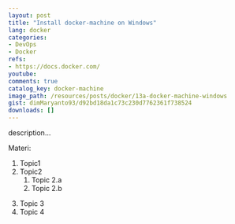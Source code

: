 ```yaml
---
layout: post
title: "Install docker-machine on Windows"
lang: docker
categories:
- DevOps
- Docker
refs: 
- https://docs.docker.com/
youtube: 
comments: true
catalog_key: docker-machine
image_path: /resources/posts/docker/13a-docker-machine-windows
gist: dimMaryanto93/d92bd18da1c73c230d7762361f738524
downloads: []
---
```



description...

Materi: 

1. Topic1
2. Topic2
    1. Topic 2.a
    2. Topic 2.b
<!--more-->
3. Topic 3
4. Topic 4